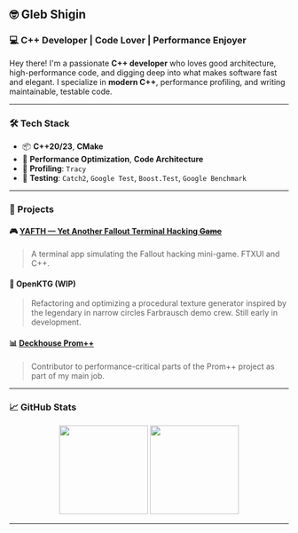 <!---
gshigin/gshigin is a ✨ special ✨ repository because its `README.md` (this file) appears on your GitHub profile.
You can click the Preview link to take a look at your changes.
--->

## 🤓 Gleb Shigin

### 💻 C++ Developer | Code Lover | Performance Enjoyer

Hey there! I'm a passionate **C++ developer** who loves good architecture, high-performance code, and digging deep into what makes software fast and elegant. I specialize in **modern C++**, performance profiling, and writing maintainable, testable code.

---

### 🛠️ Tech Stack
- 📦 **C++20/23**, **CMake**
- 🚀 **Performance Optimization**, **Code Architecture**
- 🔬 **Profiling**: `Tracy`
- 🧪 **Testing**: `Catch2`, `Google Test`, `Boost.Test`, `Google Benchmark`

---

### 💼 Projects

#### 🎮 [YAFTH — Yet Another Fallout Terminal Hacking ~~Game~~](https://github.com/gshigin/yet-another-fallout-terminal-hacking-game)
> A terminal app simulating the Fallout hacking mini-game. FTXUI and C++.

#### 🚧 OpenKTG (WIP)
> Refactoring and optimizing a procedural texture generator inspired by the legendary in narrow circles Farbrausch demo crew. Still early in development.

#### 📊 [Deckhouse Prom++](https://github.com/deckhouse/prompp)
> Contributor to performance-critical parts of the Prom++ project as part of my main job.

---

### 📈 GitHub Stats
<p align="center">
  <img src="https://github-readme-stats.vercel.app/api?username=gshigin&show_icons=true&theme=tokyonight" height="160">
  <img src="https://github-readme-stats.vercel.app/api/top-langs/?username=gshigin&layout=compact&theme=tokyonight" height="160">
</p>

---



